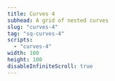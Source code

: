 ```yaml
---
title: Curves 4
subhead: A grid of nested curves
slug: "curves-4"
tag: "sq-curves-4"
scripts:
  - "curves-4"
width: 100
height: 100
disableInfiniteScroll: true
---
```

